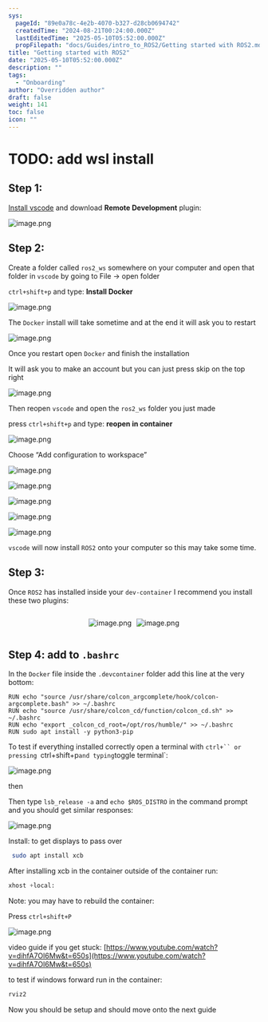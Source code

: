 ```yaml
---
sys:
  pageId: "89e0a78c-4e2b-4070-b327-d28cb0694742"
  createdTime: "2024-08-21T00:24:00.000Z"
  lastEditedTime: "2025-05-10T05:52:00.000Z"
  propFilepath: "docs/Guides/intro_to_ROS2/Getting started with ROS2.md"
title: "Getting started with ROS2"
date: "2025-05-10T05:52:00.000Z"
description: ""
tags:
  - "Onboarding"
author: "Overridden author"
draft: false
weight: 141
toc: false
icon: ""
---
```


# TODO: add wsl install

## Step 1:

[Install vscode](https://code.visualstudio.com/download) and download **Remote Development** plugin:

![image.png](https://prod-files-secure.s3.us-west-2.amazonaws.com/d518164a-d88e-44d1-a4ee-3adb3bd8bce0/efb52993-1881-4a40-b95e-6f020334f022/image.png?X-Amz-Algorithm=AWS4-HMAC-SHA256&X-Amz-Content-Sha256=UNSIGNED-PAYLOAD&X-Amz-Credential=ASIAZI2LB4663KJ2O667%2F20250528%2Fus-west-2%2Fs3%2Faws4_request&X-Amz-Date=20250528T190715Z&X-Amz-Expires=3600&X-Amz-Security-Token=IQoJb3JpZ2luX2VjELH%2F%2F%2F%2F%2F%2F%2F%2F%2F%2FwEaCXVzLXdlc3QtMiJGMEQCIC4clMzAr%2FiJ7VYEyWUMCI2PpKp%2FybP7QbRzrGlSqExrAiBux28et810UCHGh5YnRp64ViO5HDlL%2FKtHXkOQoeBqJCr%2FAwh6EAAaDDYzNzQyMzE4MzgwNSIMw7HNz1U9xRxFMP%2B9KtwDVCEwNo77DlfxWeuQ6%2FpzFQPBiAyj2bKJ0SZtNKBfrEW5BxooBncE6oGB3PGDkvhDS3ZKIfEscHYrXiI6Bu1GGjnZWR5%2Bv9Jd%2BF9oCRjSkrTfxybUWXdas9x11GLqns4MnVEuHQMW2kpU0IvcF7GiQAIRZrWyEHrfxvgDSaN3brRxNSHOxWLaKUoGMeuRLmwDR3lVY%2FkKpwcAPjOlzcS2lySjZgURwTJ3aUq8s1ZPn4zt0UL3291OG%2BGwC%2FGqwQbRSqodCPc7O2812bC7nWVeJ0Es%2F3dOHMCPAYh27K2bGSs3fO9p9Vl8ncZPeTQs8w%2FM%2BkG0MMNSlCt%2BmNHpMlWFrHwEUZbsN7f9twq00Vr2aze0uAXwJMlwrBRV35GHvZxsMvBJvMRclr%2BE0AbUmmHY2rQXKfn%2B0J%2BAky3Gx2%2BmwpfEElnGcCKjplDyCj%2B5QILRoShygtCSHXUrDJufIlsr4yJCdU%2BoDEWdWD4Krdc2mFxiWZWe36skIOrOCwhTkB2TxIDiQ3GQCBrVqRhxDCuSgQySIAZ5TUCr3mZC5SAyubjH9JuHR%2FMA6jMfZmiU7HWXo7qleHrlDmVphom%2FmB8bG9Xkv4qUts806wr19zLphPTzQfrJglC%2BKL7PEP4wzfjcwQY6pgEi7NGTMO%2F4FlIrYPVA8rtIKk4an1FzbNZslTvHR6p1wO0DCdYupczcxMh1AobUsNa4Y9htY4rbTgItYdw%2FwKgB4zl9S6WfQJicc99LUQzn4cjWqjXGrH1fdWBJXR9O1nOWkyPTOL4Ft7Knd98N%2Bus3RBNEcAyASjDCPZkvrv3vbRL2nAjJo7GcwFu8eBW5SHNNtOoCZO1h%2FYn1Nfj%2F2OZ1eZI9yG%2BQ&X-Amz-Signature=9cf4e1e088efd86812492aaf87e199b72937c2cac09c2087f98b224df8bd647f&X-Amz-SignedHeaders=host&x-id=GetObject)

## Step 2:

Create a folder called `ros2_ws` somewhere on your computer and open that folder in `vscode` by going to File → open folder 

`ctrl+shift+p` and type: **Install Docker**

![image.png](https://prod-files-secure.s3.us-west-2.amazonaws.com/d518164a-d88e-44d1-a4ee-3adb3bd8bce0/2269dc0e-1cd5-47ff-bceb-c04ad9b2eab0/image.png?X-Amz-Algorithm=AWS4-HMAC-SHA256&X-Amz-Content-Sha256=UNSIGNED-PAYLOAD&X-Amz-Credential=ASIAZI2LB4663KJ2O667%2F20250528%2Fus-west-2%2Fs3%2Faws4_request&X-Amz-Date=20250528T190714Z&X-Amz-Expires=3600&X-Amz-Security-Token=IQoJb3JpZ2luX2VjELH%2F%2F%2F%2F%2F%2F%2F%2F%2F%2FwEaCXVzLXdlc3QtMiJGMEQCIC4clMzAr%2FiJ7VYEyWUMCI2PpKp%2FybP7QbRzrGlSqExrAiBux28et810UCHGh5YnRp64ViO5HDlL%2FKtHXkOQoeBqJCr%2FAwh6EAAaDDYzNzQyMzE4MzgwNSIMw7HNz1U9xRxFMP%2B9KtwDVCEwNo77DlfxWeuQ6%2FpzFQPBiAyj2bKJ0SZtNKBfrEW5BxooBncE6oGB3PGDkvhDS3ZKIfEscHYrXiI6Bu1GGjnZWR5%2Bv9Jd%2BF9oCRjSkrTfxybUWXdas9x11GLqns4MnVEuHQMW2kpU0IvcF7GiQAIRZrWyEHrfxvgDSaN3brRxNSHOxWLaKUoGMeuRLmwDR3lVY%2FkKpwcAPjOlzcS2lySjZgURwTJ3aUq8s1ZPn4zt0UL3291OG%2BGwC%2FGqwQbRSqodCPc7O2812bC7nWVeJ0Es%2F3dOHMCPAYh27K2bGSs3fO9p9Vl8ncZPeTQs8w%2FM%2BkG0MMNSlCt%2BmNHpMlWFrHwEUZbsN7f9twq00Vr2aze0uAXwJMlwrBRV35GHvZxsMvBJvMRclr%2BE0AbUmmHY2rQXKfn%2B0J%2BAky3Gx2%2BmwpfEElnGcCKjplDyCj%2B5QILRoShygtCSHXUrDJufIlsr4yJCdU%2BoDEWdWD4Krdc2mFxiWZWe36skIOrOCwhTkB2TxIDiQ3GQCBrVqRhxDCuSgQySIAZ5TUCr3mZC5SAyubjH9JuHR%2FMA6jMfZmiU7HWXo7qleHrlDmVphom%2FmB8bG9Xkv4qUts806wr19zLphPTzQfrJglC%2BKL7PEP4wzfjcwQY6pgEi7NGTMO%2F4FlIrYPVA8rtIKk4an1FzbNZslTvHR6p1wO0DCdYupczcxMh1AobUsNa4Y9htY4rbTgItYdw%2FwKgB4zl9S6WfQJicc99LUQzn4cjWqjXGrH1fdWBJXR9O1nOWkyPTOL4Ft7Knd98N%2Bus3RBNEcAyASjDCPZkvrv3vbRL2nAjJo7GcwFu8eBW5SHNNtOoCZO1h%2FYn1Nfj%2F2OZ1eZI9yG%2BQ&X-Amz-Signature=bdf9e6ef80b835d122e4b513c7f4f90b2a1eeca1e8e1b0deaff52f6bfe51b7e0&X-Amz-SignedHeaders=host&x-id=GetObject)

The `Docker` install will take sometime and at the end it will ask you to restart

![image.png](https://prod-files-secure.s3.us-west-2.amazonaws.com/d518164a-d88e-44d1-a4ee-3adb3bd8bce0/ed233f78-be33-4b1f-b89c-9c346c0e961e/image.png?X-Amz-Algorithm=AWS4-HMAC-SHA256&X-Amz-Content-Sha256=UNSIGNED-PAYLOAD&X-Amz-Credential=ASIAZI2LB4663KJ2O667%2F20250528%2Fus-west-2%2Fs3%2Faws4_request&X-Amz-Date=20250528T190714Z&X-Amz-Expires=3600&X-Amz-Security-Token=IQoJb3JpZ2luX2VjELH%2F%2F%2F%2F%2F%2F%2F%2F%2F%2FwEaCXVzLXdlc3QtMiJGMEQCIC4clMzAr%2FiJ7VYEyWUMCI2PpKp%2FybP7QbRzrGlSqExrAiBux28et810UCHGh5YnRp64ViO5HDlL%2FKtHXkOQoeBqJCr%2FAwh6EAAaDDYzNzQyMzE4MzgwNSIMw7HNz1U9xRxFMP%2B9KtwDVCEwNo77DlfxWeuQ6%2FpzFQPBiAyj2bKJ0SZtNKBfrEW5BxooBncE6oGB3PGDkvhDS3ZKIfEscHYrXiI6Bu1GGjnZWR5%2Bv9Jd%2BF9oCRjSkrTfxybUWXdas9x11GLqns4MnVEuHQMW2kpU0IvcF7GiQAIRZrWyEHrfxvgDSaN3brRxNSHOxWLaKUoGMeuRLmwDR3lVY%2FkKpwcAPjOlzcS2lySjZgURwTJ3aUq8s1ZPn4zt0UL3291OG%2BGwC%2FGqwQbRSqodCPc7O2812bC7nWVeJ0Es%2F3dOHMCPAYh27K2bGSs3fO9p9Vl8ncZPeTQs8w%2FM%2BkG0MMNSlCt%2BmNHpMlWFrHwEUZbsN7f9twq00Vr2aze0uAXwJMlwrBRV35GHvZxsMvBJvMRclr%2BE0AbUmmHY2rQXKfn%2B0J%2BAky3Gx2%2BmwpfEElnGcCKjplDyCj%2B5QILRoShygtCSHXUrDJufIlsr4yJCdU%2BoDEWdWD4Krdc2mFxiWZWe36skIOrOCwhTkB2TxIDiQ3GQCBrVqRhxDCuSgQySIAZ5TUCr3mZC5SAyubjH9JuHR%2FMA6jMfZmiU7HWXo7qleHrlDmVphom%2FmB8bG9Xkv4qUts806wr19zLphPTzQfrJglC%2BKL7PEP4wzfjcwQY6pgEi7NGTMO%2F4FlIrYPVA8rtIKk4an1FzbNZslTvHR6p1wO0DCdYupczcxMh1AobUsNa4Y9htY4rbTgItYdw%2FwKgB4zl9S6WfQJicc99LUQzn4cjWqjXGrH1fdWBJXR9O1nOWkyPTOL4Ft7Knd98N%2Bus3RBNEcAyASjDCPZkvrv3vbRL2nAjJo7GcwFu8eBW5SHNNtOoCZO1h%2FYn1Nfj%2F2OZ1eZI9yG%2BQ&X-Amz-Signature=16287185cad65f5a8356558a8063ef732eb537a29f92b954ae1eb3a3c9ff0894&X-Amz-SignedHeaders=host&x-id=GetObject)

Once you restart open `Docker` and finish the installation

It will ask you to make an account but you can just press skip on the top right

![image.png](https://prod-files-secure.s3.us-west-2.amazonaws.com/d518164a-d88e-44d1-a4ee-3adb3bd8bce0/21010ad9-1659-4fd9-9f59-9932a09b2a3d/image.png?X-Amz-Algorithm=AWS4-HMAC-SHA256&X-Amz-Content-Sha256=UNSIGNED-PAYLOAD&X-Amz-Credential=ASIAZI2LB4663KJ2O667%2F20250528%2Fus-west-2%2Fs3%2Faws4_request&X-Amz-Date=20250528T190715Z&X-Amz-Expires=3600&X-Amz-Security-Token=IQoJb3JpZ2luX2VjELH%2F%2F%2F%2F%2F%2F%2F%2F%2F%2FwEaCXVzLXdlc3QtMiJGMEQCIC4clMzAr%2FiJ7VYEyWUMCI2PpKp%2FybP7QbRzrGlSqExrAiBux28et810UCHGh5YnRp64ViO5HDlL%2FKtHXkOQoeBqJCr%2FAwh6EAAaDDYzNzQyMzE4MzgwNSIMw7HNz1U9xRxFMP%2B9KtwDVCEwNo77DlfxWeuQ6%2FpzFQPBiAyj2bKJ0SZtNKBfrEW5BxooBncE6oGB3PGDkvhDS3ZKIfEscHYrXiI6Bu1GGjnZWR5%2Bv9Jd%2BF9oCRjSkrTfxybUWXdas9x11GLqns4MnVEuHQMW2kpU0IvcF7GiQAIRZrWyEHrfxvgDSaN3brRxNSHOxWLaKUoGMeuRLmwDR3lVY%2FkKpwcAPjOlzcS2lySjZgURwTJ3aUq8s1ZPn4zt0UL3291OG%2BGwC%2FGqwQbRSqodCPc7O2812bC7nWVeJ0Es%2F3dOHMCPAYh27K2bGSs3fO9p9Vl8ncZPeTQs8w%2FM%2BkG0MMNSlCt%2BmNHpMlWFrHwEUZbsN7f9twq00Vr2aze0uAXwJMlwrBRV35GHvZxsMvBJvMRclr%2BE0AbUmmHY2rQXKfn%2B0J%2BAky3Gx2%2BmwpfEElnGcCKjplDyCj%2B5QILRoShygtCSHXUrDJufIlsr4yJCdU%2BoDEWdWD4Krdc2mFxiWZWe36skIOrOCwhTkB2TxIDiQ3GQCBrVqRhxDCuSgQySIAZ5TUCr3mZC5SAyubjH9JuHR%2FMA6jMfZmiU7HWXo7qleHrlDmVphom%2FmB8bG9Xkv4qUts806wr19zLphPTzQfrJglC%2BKL7PEP4wzfjcwQY6pgEi7NGTMO%2F4FlIrYPVA8rtIKk4an1FzbNZslTvHR6p1wO0DCdYupczcxMh1AobUsNa4Y9htY4rbTgItYdw%2FwKgB4zl9S6WfQJicc99LUQzn4cjWqjXGrH1fdWBJXR9O1nOWkyPTOL4Ft7Knd98N%2Bus3RBNEcAyASjDCPZkvrv3vbRL2nAjJo7GcwFu8eBW5SHNNtOoCZO1h%2FYn1Nfj%2F2OZ1eZI9yG%2BQ&X-Amz-Signature=efefb4a57e82e57105bb947ccbf313493d40894bc50156aa0eaa258fe378c1a2&X-Amz-SignedHeaders=host&x-id=GetObject)

Then reopen `vscode` and open the `ros2_ws` folder you just made

press `ctrl+shift+p` and type: **reopen in container**

![image.png](https://prod-files-secure.s3.us-west-2.amazonaws.com/d518164a-d88e-44d1-a4ee-3adb3bd8bce0/4e93b8c2-41ad-488c-8095-c74205196118/image.png?X-Amz-Algorithm=AWS4-HMAC-SHA256&X-Amz-Content-Sha256=UNSIGNED-PAYLOAD&X-Amz-Credential=ASIAZI2LB4663KJ2O667%2F20250528%2Fus-west-2%2Fs3%2Faws4_request&X-Amz-Date=20250528T190714Z&X-Amz-Expires=3600&X-Amz-Security-Token=IQoJb3JpZ2luX2VjELH%2F%2F%2F%2F%2F%2F%2F%2F%2F%2FwEaCXVzLXdlc3QtMiJGMEQCIC4clMzAr%2FiJ7VYEyWUMCI2PpKp%2FybP7QbRzrGlSqExrAiBux28et810UCHGh5YnRp64ViO5HDlL%2FKtHXkOQoeBqJCr%2FAwh6EAAaDDYzNzQyMzE4MzgwNSIMw7HNz1U9xRxFMP%2B9KtwDVCEwNo77DlfxWeuQ6%2FpzFQPBiAyj2bKJ0SZtNKBfrEW5BxooBncE6oGB3PGDkvhDS3ZKIfEscHYrXiI6Bu1GGjnZWR5%2Bv9Jd%2BF9oCRjSkrTfxybUWXdas9x11GLqns4MnVEuHQMW2kpU0IvcF7GiQAIRZrWyEHrfxvgDSaN3brRxNSHOxWLaKUoGMeuRLmwDR3lVY%2FkKpwcAPjOlzcS2lySjZgURwTJ3aUq8s1ZPn4zt0UL3291OG%2BGwC%2FGqwQbRSqodCPc7O2812bC7nWVeJ0Es%2F3dOHMCPAYh27K2bGSs3fO9p9Vl8ncZPeTQs8w%2FM%2BkG0MMNSlCt%2BmNHpMlWFrHwEUZbsN7f9twq00Vr2aze0uAXwJMlwrBRV35GHvZxsMvBJvMRclr%2BE0AbUmmHY2rQXKfn%2B0J%2BAky3Gx2%2BmwpfEElnGcCKjplDyCj%2B5QILRoShygtCSHXUrDJufIlsr4yJCdU%2BoDEWdWD4Krdc2mFxiWZWe36skIOrOCwhTkB2TxIDiQ3GQCBrVqRhxDCuSgQySIAZ5TUCr3mZC5SAyubjH9JuHR%2FMA6jMfZmiU7HWXo7qleHrlDmVphom%2FmB8bG9Xkv4qUts806wr19zLphPTzQfrJglC%2BKL7PEP4wzfjcwQY6pgEi7NGTMO%2F4FlIrYPVA8rtIKk4an1FzbNZslTvHR6p1wO0DCdYupczcxMh1AobUsNa4Y9htY4rbTgItYdw%2FwKgB4zl9S6WfQJicc99LUQzn4cjWqjXGrH1fdWBJXR9O1nOWkyPTOL4Ft7Knd98N%2Bus3RBNEcAyASjDCPZkvrv3vbRL2nAjJo7GcwFu8eBW5SHNNtOoCZO1h%2FYn1Nfj%2F2OZ1eZI9yG%2BQ&X-Amz-Signature=44d94a0a5d7f7848cfbcf0956b205edaf72a8b33680336974b707e17ab786973&X-Amz-SignedHeaders=host&x-id=GetObject)

Choose “Add configuration to workspace”

![image.png](https://prod-files-secure.s3.us-west-2.amazonaws.com/d518164a-d88e-44d1-a4ee-3adb3bd8bce0/9560b282-5060-4989-ba37-97e7b2c22476/image.png?X-Amz-Algorithm=AWS4-HMAC-SHA256&X-Amz-Content-Sha256=UNSIGNED-PAYLOAD&X-Amz-Credential=ASIAZI2LB4663KJ2O667%2F20250528%2Fus-west-2%2Fs3%2Faws4_request&X-Amz-Date=20250528T190715Z&X-Amz-Expires=3600&X-Amz-Security-Token=IQoJb3JpZ2luX2VjELH%2F%2F%2F%2F%2F%2F%2F%2F%2F%2FwEaCXVzLXdlc3QtMiJGMEQCIC4clMzAr%2FiJ7VYEyWUMCI2PpKp%2FybP7QbRzrGlSqExrAiBux28et810UCHGh5YnRp64ViO5HDlL%2FKtHXkOQoeBqJCr%2FAwh6EAAaDDYzNzQyMzE4MzgwNSIMw7HNz1U9xRxFMP%2B9KtwDVCEwNo77DlfxWeuQ6%2FpzFQPBiAyj2bKJ0SZtNKBfrEW5BxooBncE6oGB3PGDkvhDS3ZKIfEscHYrXiI6Bu1GGjnZWR5%2Bv9Jd%2BF9oCRjSkrTfxybUWXdas9x11GLqns4MnVEuHQMW2kpU0IvcF7GiQAIRZrWyEHrfxvgDSaN3brRxNSHOxWLaKUoGMeuRLmwDR3lVY%2FkKpwcAPjOlzcS2lySjZgURwTJ3aUq8s1ZPn4zt0UL3291OG%2BGwC%2FGqwQbRSqodCPc7O2812bC7nWVeJ0Es%2F3dOHMCPAYh27K2bGSs3fO9p9Vl8ncZPeTQs8w%2FM%2BkG0MMNSlCt%2BmNHpMlWFrHwEUZbsN7f9twq00Vr2aze0uAXwJMlwrBRV35GHvZxsMvBJvMRclr%2BE0AbUmmHY2rQXKfn%2B0J%2BAky3Gx2%2BmwpfEElnGcCKjplDyCj%2B5QILRoShygtCSHXUrDJufIlsr4yJCdU%2BoDEWdWD4Krdc2mFxiWZWe36skIOrOCwhTkB2TxIDiQ3GQCBrVqRhxDCuSgQySIAZ5TUCr3mZC5SAyubjH9JuHR%2FMA6jMfZmiU7HWXo7qleHrlDmVphom%2FmB8bG9Xkv4qUts806wr19zLphPTzQfrJglC%2BKL7PEP4wzfjcwQY6pgEi7NGTMO%2F4FlIrYPVA8rtIKk4an1FzbNZslTvHR6p1wO0DCdYupczcxMh1AobUsNa4Y9htY4rbTgItYdw%2FwKgB4zl9S6WfQJicc99LUQzn4cjWqjXGrH1fdWBJXR9O1nOWkyPTOL4Ft7Knd98N%2Bus3RBNEcAyASjDCPZkvrv3vbRL2nAjJo7GcwFu8eBW5SHNNtOoCZO1h%2FYn1Nfj%2F2OZ1eZI9yG%2BQ&X-Amz-Signature=5556c4c5db6ea4994c8548ccb336c5fb78905458dad475693f97d21df94a4378&X-Amz-SignedHeaders=host&x-id=GetObject)

![image.png](https://prod-files-secure.s3.us-west-2.amazonaws.com/d518164a-d88e-44d1-a4ee-3adb3bd8bce0/2ee63f81-886b-48e8-a553-dc6e5eac99e4/image.png?X-Amz-Algorithm=AWS4-HMAC-SHA256&X-Amz-Content-Sha256=UNSIGNED-PAYLOAD&X-Amz-Credential=ASIAZI2LB4663KJ2O667%2F20250528%2Fus-west-2%2Fs3%2Faws4_request&X-Amz-Date=20250528T190715Z&X-Amz-Expires=3600&X-Amz-Security-Token=IQoJb3JpZ2luX2VjELH%2F%2F%2F%2F%2F%2F%2F%2F%2F%2FwEaCXVzLXdlc3QtMiJGMEQCIC4clMzAr%2FiJ7VYEyWUMCI2PpKp%2FybP7QbRzrGlSqExrAiBux28et810UCHGh5YnRp64ViO5HDlL%2FKtHXkOQoeBqJCr%2FAwh6EAAaDDYzNzQyMzE4MzgwNSIMw7HNz1U9xRxFMP%2B9KtwDVCEwNo77DlfxWeuQ6%2FpzFQPBiAyj2bKJ0SZtNKBfrEW5BxooBncE6oGB3PGDkvhDS3ZKIfEscHYrXiI6Bu1GGjnZWR5%2Bv9Jd%2BF9oCRjSkrTfxybUWXdas9x11GLqns4MnVEuHQMW2kpU0IvcF7GiQAIRZrWyEHrfxvgDSaN3brRxNSHOxWLaKUoGMeuRLmwDR3lVY%2FkKpwcAPjOlzcS2lySjZgURwTJ3aUq8s1ZPn4zt0UL3291OG%2BGwC%2FGqwQbRSqodCPc7O2812bC7nWVeJ0Es%2F3dOHMCPAYh27K2bGSs3fO9p9Vl8ncZPeTQs8w%2FM%2BkG0MMNSlCt%2BmNHpMlWFrHwEUZbsN7f9twq00Vr2aze0uAXwJMlwrBRV35GHvZxsMvBJvMRclr%2BE0AbUmmHY2rQXKfn%2B0J%2BAky3Gx2%2BmwpfEElnGcCKjplDyCj%2B5QILRoShygtCSHXUrDJufIlsr4yJCdU%2BoDEWdWD4Krdc2mFxiWZWe36skIOrOCwhTkB2TxIDiQ3GQCBrVqRhxDCuSgQySIAZ5TUCr3mZC5SAyubjH9JuHR%2FMA6jMfZmiU7HWXo7qleHrlDmVphom%2FmB8bG9Xkv4qUts806wr19zLphPTzQfrJglC%2BKL7PEP4wzfjcwQY6pgEi7NGTMO%2F4FlIrYPVA8rtIKk4an1FzbNZslTvHR6p1wO0DCdYupczcxMh1AobUsNa4Y9htY4rbTgItYdw%2FwKgB4zl9S6WfQJicc99LUQzn4cjWqjXGrH1fdWBJXR9O1nOWkyPTOL4Ft7Knd98N%2Bus3RBNEcAyASjDCPZkvrv3vbRL2nAjJo7GcwFu8eBW5SHNNtOoCZO1h%2FYn1Nfj%2F2OZ1eZI9yG%2BQ&X-Amz-Signature=d250754787c301325c0dcdb17d6f90d43b262de717a9f754a84ee6072f923d67&X-Amz-SignedHeaders=host&x-id=GetObject)

![image.png](https://prod-files-secure.s3.us-west-2.amazonaws.com/d518164a-d88e-44d1-a4ee-3adb3bd8bce0/ae1580b2-b048-407e-aed9-b584224a7a04/image.png?X-Amz-Algorithm=AWS4-HMAC-SHA256&X-Amz-Content-Sha256=UNSIGNED-PAYLOAD&X-Amz-Credential=ASIAZI2LB4663KJ2O667%2F20250528%2Fus-west-2%2Fs3%2Faws4_request&X-Amz-Date=20250528T190714Z&X-Amz-Expires=3600&X-Amz-Security-Token=IQoJb3JpZ2luX2VjELH%2F%2F%2F%2F%2F%2F%2F%2F%2F%2FwEaCXVzLXdlc3QtMiJGMEQCIC4clMzAr%2FiJ7VYEyWUMCI2PpKp%2FybP7QbRzrGlSqExrAiBux28et810UCHGh5YnRp64ViO5HDlL%2FKtHXkOQoeBqJCr%2FAwh6EAAaDDYzNzQyMzE4MzgwNSIMw7HNz1U9xRxFMP%2B9KtwDVCEwNo77DlfxWeuQ6%2FpzFQPBiAyj2bKJ0SZtNKBfrEW5BxooBncE6oGB3PGDkvhDS3ZKIfEscHYrXiI6Bu1GGjnZWR5%2Bv9Jd%2BF9oCRjSkrTfxybUWXdas9x11GLqns4MnVEuHQMW2kpU0IvcF7GiQAIRZrWyEHrfxvgDSaN3brRxNSHOxWLaKUoGMeuRLmwDR3lVY%2FkKpwcAPjOlzcS2lySjZgURwTJ3aUq8s1ZPn4zt0UL3291OG%2BGwC%2FGqwQbRSqodCPc7O2812bC7nWVeJ0Es%2F3dOHMCPAYh27K2bGSs3fO9p9Vl8ncZPeTQs8w%2FM%2BkG0MMNSlCt%2BmNHpMlWFrHwEUZbsN7f9twq00Vr2aze0uAXwJMlwrBRV35GHvZxsMvBJvMRclr%2BE0AbUmmHY2rQXKfn%2B0J%2BAky3Gx2%2BmwpfEElnGcCKjplDyCj%2B5QILRoShygtCSHXUrDJufIlsr4yJCdU%2BoDEWdWD4Krdc2mFxiWZWe36skIOrOCwhTkB2TxIDiQ3GQCBrVqRhxDCuSgQySIAZ5TUCr3mZC5SAyubjH9JuHR%2FMA6jMfZmiU7HWXo7qleHrlDmVphom%2FmB8bG9Xkv4qUts806wr19zLphPTzQfrJglC%2BKL7PEP4wzfjcwQY6pgEi7NGTMO%2F4FlIrYPVA8rtIKk4an1FzbNZslTvHR6p1wO0DCdYupczcxMh1AobUsNa4Y9htY4rbTgItYdw%2FwKgB4zl9S6WfQJicc99LUQzn4cjWqjXGrH1fdWBJXR9O1nOWkyPTOL4Ft7Knd98N%2Bus3RBNEcAyASjDCPZkvrv3vbRL2nAjJo7GcwFu8eBW5SHNNtOoCZO1h%2FYn1Nfj%2F2OZ1eZI9yG%2BQ&X-Amz-Signature=320879db0352fa1cf855b789dd927dcc59a32fbff90779a760052a013b93727e&X-Amz-SignedHeaders=host&x-id=GetObject)

![image.png](https://prod-files-secure.s3.us-west-2.amazonaws.com/d518164a-d88e-44d1-a4ee-3adb3bd8bce0/53255b28-f75e-430f-b9e3-c0ac8577e42b/image.png?X-Amz-Algorithm=AWS4-HMAC-SHA256&X-Amz-Content-Sha256=UNSIGNED-PAYLOAD&X-Amz-Credential=ASIAZI2LB4663KJ2O667%2F20250528%2Fus-west-2%2Fs3%2Faws4_request&X-Amz-Date=20250528T190714Z&X-Amz-Expires=3600&X-Amz-Security-Token=IQoJb3JpZ2luX2VjELH%2F%2F%2F%2F%2F%2F%2F%2F%2F%2FwEaCXVzLXdlc3QtMiJGMEQCIC4clMzAr%2FiJ7VYEyWUMCI2PpKp%2FybP7QbRzrGlSqExrAiBux28et810UCHGh5YnRp64ViO5HDlL%2FKtHXkOQoeBqJCr%2FAwh6EAAaDDYzNzQyMzE4MzgwNSIMw7HNz1U9xRxFMP%2B9KtwDVCEwNo77DlfxWeuQ6%2FpzFQPBiAyj2bKJ0SZtNKBfrEW5BxooBncE6oGB3PGDkvhDS3ZKIfEscHYrXiI6Bu1GGjnZWR5%2Bv9Jd%2BF9oCRjSkrTfxybUWXdas9x11GLqns4MnVEuHQMW2kpU0IvcF7GiQAIRZrWyEHrfxvgDSaN3brRxNSHOxWLaKUoGMeuRLmwDR3lVY%2FkKpwcAPjOlzcS2lySjZgURwTJ3aUq8s1ZPn4zt0UL3291OG%2BGwC%2FGqwQbRSqodCPc7O2812bC7nWVeJ0Es%2F3dOHMCPAYh27K2bGSs3fO9p9Vl8ncZPeTQs8w%2FM%2BkG0MMNSlCt%2BmNHpMlWFrHwEUZbsN7f9twq00Vr2aze0uAXwJMlwrBRV35GHvZxsMvBJvMRclr%2BE0AbUmmHY2rQXKfn%2B0J%2BAky3Gx2%2BmwpfEElnGcCKjplDyCj%2B5QILRoShygtCSHXUrDJufIlsr4yJCdU%2BoDEWdWD4Krdc2mFxiWZWe36skIOrOCwhTkB2TxIDiQ3GQCBrVqRhxDCuSgQySIAZ5TUCr3mZC5SAyubjH9JuHR%2FMA6jMfZmiU7HWXo7qleHrlDmVphom%2FmB8bG9Xkv4qUts806wr19zLphPTzQfrJglC%2BKL7PEP4wzfjcwQY6pgEi7NGTMO%2F4FlIrYPVA8rtIKk4an1FzbNZslTvHR6p1wO0DCdYupczcxMh1AobUsNa4Y9htY4rbTgItYdw%2FwKgB4zl9S6WfQJicc99LUQzn4cjWqjXGrH1fdWBJXR9O1nOWkyPTOL4Ft7Knd98N%2Bus3RBNEcAyASjDCPZkvrv3vbRL2nAjJo7GcwFu8eBW5SHNNtOoCZO1h%2FYn1Nfj%2F2OZ1eZI9yG%2BQ&X-Amz-Signature=0a16b5f9b8c3f196a2c854f66b4f8c0c939762fd827471a99914a95e896a868b&X-Amz-SignedHeaders=host&x-id=GetObject)

![image.png](https://prod-files-secure.s3.us-west-2.amazonaws.com/d518164a-d88e-44d1-a4ee-3adb3bd8bce0/7c562767-5af9-4ffb-97d1-327bcdf4ee00/image.png?X-Amz-Algorithm=AWS4-HMAC-SHA256&X-Amz-Content-Sha256=UNSIGNED-PAYLOAD&X-Amz-Credential=ASIAZI2LB4663KJ2O667%2F20250528%2Fus-west-2%2Fs3%2Faws4_request&X-Amz-Date=20250528T190715Z&X-Amz-Expires=3600&X-Amz-Security-Token=IQoJb3JpZ2luX2VjELH%2F%2F%2F%2F%2F%2F%2F%2F%2F%2FwEaCXVzLXdlc3QtMiJGMEQCIC4clMzAr%2FiJ7VYEyWUMCI2PpKp%2FybP7QbRzrGlSqExrAiBux28et810UCHGh5YnRp64ViO5HDlL%2FKtHXkOQoeBqJCr%2FAwh6EAAaDDYzNzQyMzE4MzgwNSIMw7HNz1U9xRxFMP%2B9KtwDVCEwNo77DlfxWeuQ6%2FpzFQPBiAyj2bKJ0SZtNKBfrEW5BxooBncE6oGB3PGDkvhDS3ZKIfEscHYrXiI6Bu1GGjnZWR5%2Bv9Jd%2BF9oCRjSkrTfxybUWXdas9x11GLqns4MnVEuHQMW2kpU0IvcF7GiQAIRZrWyEHrfxvgDSaN3brRxNSHOxWLaKUoGMeuRLmwDR3lVY%2FkKpwcAPjOlzcS2lySjZgURwTJ3aUq8s1ZPn4zt0UL3291OG%2BGwC%2FGqwQbRSqodCPc7O2812bC7nWVeJ0Es%2F3dOHMCPAYh27K2bGSs3fO9p9Vl8ncZPeTQs8w%2FM%2BkG0MMNSlCt%2BmNHpMlWFrHwEUZbsN7f9twq00Vr2aze0uAXwJMlwrBRV35GHvZxsMvBJvMRclr%2BE0AbUmmHY2rQXKfn%2B0J%2BAky3Gx2%2BmwpfEElnGcCKjplDyCj%2B5QILRoShygtCSHXUrDJufIlsr4yJCdU%2BoDEWdWD4Krdc2mFxiWZWe36skIOrOCwhTkB2TxIDiQ3GQCBrVqRhxDCuSgQySIAZ5TUCr3mZC5SAyubjH9JuHR%2FMA6jMfZmiU7HWXo7qleHrlDmVphom%2FmB8bG9Xkv4qUts806wr19zLphPTzQfrJglC%2BKL7PEP4wzfjcwQY6pgEi7NGTMO%2F4FlIrYPVA8rtIKk4an1FzbNZslTvHR6p1wO0DCdYupczcxMh1AobUsNa4Y9htY4rbTgItYdw%2FwKgB4zl9S6WfQJicc99LUQzn4cjWqjXGrH1fdWBJXR9O1nOWkyPTOL4Ft7Knd98N%2Bus3RBNEcAyASjDCPZkvrv3vbRL2nAjJo7GcwFu8eBW5SHNNtOoCZO1h%2FYn1Nfj%2F2OZ1eZI9yG%2BQ&X-Amz-Signature=ee881580b68b676a891623d8fe9aa8aa15ac68d9c447b0703ef433d8eb7dcbe9&X-Amz-SignedHeaders=host&x-id=GetObject)

`vscode` will now install `ROS2` onto your computer so this may take some time.

## Step 3:

Once `ROS2` has installed inside your `dev-container` I recommend you install these two plugins:

<div style="display: flex;flex-direction: row; column-gap:10px; max-width: 630px;justify-content: center;">
<div>

![image.png](https://prod-files-secure.s3.us-west-2.amazonaws.com/d518164a-d88e-44d1-a4ee-3adb3bd8bce0/3fc3d550-5a54-4ba1-ba6b-faa01cdb7369/image.png?X-Amz-Algorithm=AWS4-HMAC-SHA256&X-Amz-Content-Sha256=UNSIGNED-PAYLOAD&X-Amz-Credential=ASIAZI2LB4666OVUQSKF%2F20250528%2Fus-west-2%2Fs3%2Faws4_request&X-Amz-Date=20250528T190717Z&X-Amz-Expires=3600&X-Amz-Security-Token=IQoJb3JpZ2luX2VjELH%2F%2F%2F%2F%2F%2F%2F%2F%2F%2FwEaCXVzLXdlc3QtMiJHMEUCIQCU63ubWutbgilNZfVr4QVhIpGBR6jVwUNxj%2BhU86cCNQIgMtDmlfwwQkzQzYhTT5iuXfDdQ%2BrFBkr%2FISu%2B6dIpgpYq%2FwMIehAAGgw2Mzc0MjMxODM4MDUiDI2LL4A5ggvPEeJQiircA3TN0kkrjgJMt0DkqwTdaKD2zhPu9OFHfD90z3NnqpGuuiNpjTPiAkuOkIavQxW2xYmI4t1afSHzAjO2RbfejKBkyBBrYVteAENtpQUEBMaeZsASO6rRPWX62W2faH0QuIaQfXgpkkD6SBolVQutOrm2jIckvKuO%2BKVnLB3AzGuTcQsJXcFOjalecKTOOs1v5pYLsgW3UAqydOUUcxyC8WJbnUVV5wgKy%2B8L42e3aGwRBczMK7OQXK21cSsWDNP3u5L9ph%2Fj6xDaPs90t3s342THNNXAZ5EjEAD7ZGKIGkuOfy9b%2B2Z52tqeiw6QQLujuKIhDkwcfveoBZ0114DPYRRvFidAs%2BXLMMRq%2F4BqSCruADkL%2FX9iOLY9In1qZcvtSPg2FAHE866aoMpI0xTad0rHl8%2BfrwjLffD8s72mbS2pwGYR5uFc%2FW2acaQ455k9s8p5rwToaS93VSvIil3kj%2BoBMN%2FU2bSTx1cYV93wwnIJgljcQjN3xiPOO1QBDQrXdBL8ZQ6e1PZGQkz3UvSSTp3FZy96igvTnpag4GUQBq38G3O4evMf7RpTd%2FdvRVY5MX367%2BGXMlfIA0O9Z7225IWtOb%2BoO5OaxHffc0RVFff1zR06iXMBfkV0dt5wMPn33MEGOqUBDBAP0b6Mwh1dTO6gYcSTZYWw6bFD%2FLRgTXrr1xRjRkeO7zaUSFYmarQNJAe7BKkj0%2BZwhGPqEqtEqXrAIfnZd46uOh9jKxXaLm5SQYK0amPlSMUfROXm8bnZtEjDQDbxPiA5HZjTc3QytDpVpYD3hqx9KXsaK25t3F2zSWY%2BQAWgbxndB4YzLYx4pHzepWISoyal9Ff%2FGQxLGytcG5KdvbjnMP9o&X-Amz-Signature=cbaa3e1fc8491fd5b4b8fa98eca3066f62819b4a53d6e154d72f1ffded9b469e&X-Amz-SignedHeaders=host&x-id=GetObject)

</div>
<div>

![image.png](https://prod-files-secure.s3.us-west-2.amazonaws.com/d518164a-d88e-44d1-a4ee-3adb3bd8bce0/d994cc66-13c2-4093-a5a3-f84cf4601a82/image.png?X-Amz-Algorithm=AWS4-HMAC-SHA256&X-Amz-Content-Sha256=UNSIGNED-PAYLOAD&X-Amz-Credential=ASIAZI2LB466VSI6RVPP%2F20250528%2Fus-west-2%2Fs3%2Faws4_request&X-Amz-Date=20250528T190717Z&X-Amz-Expires=3600&X-Amz-Security-Token=IQoJb3JpZ2luX2VjELH%2F%2F%2F%2F%2F%2F%2F%2F%2F%2FwEaCXVzLXdlc3QtMiJHMEUCIFS%2Bg2wo4hozZGemRum3IelqTNBDRlMTQUw0pIseFFbWAiEAhGEbCOyk58wZ%2BvhBhOxbLQe8xZgg6WOAG%2Bdvv%2Br0XgUq%2FwMIehAAGgw2Mzc0MjMxODM4MDUiDCGswK5OORsjE%2BnwPyrcA6LuWpbA9vap5%2FsObcj09%2FIXmBWklGPQCDTTMD8yyzYBlIhD7zDHvVKThzcenPd%2FgZvDrGXRMxYmjpW4to115ylFr5pgg1uBX1quEaSu7u9CBFywuwUM7DViALa2gdzmgTUVkcDhQDzpOzGhDBc5mLngB9HBkSaJublvJhiU706HL0nKim9vsPMmyQMkzBN1awvhxNtEOFPwmcEkjcmHyAV1lOYR7jgQ3xEmAOGWj9cMsZZqJoA2cWMexuXAqIodvfLz8XRTmzYNDyN2QRvfGCmuaiwfYBPhgyIMnbMuSnuIywY9vtoSf7mIPeIsz2CgkfGJHfeQCyPGS9BEfTAig%2F2rqfFyrOPWxJd2SAP8TVFI4LPOwFrEOrZl87lTSVADSufCUcXoeZKbpEL%2FPlG2XcGiIP8DYek4fNN%2B3Xaw2JBfE9rUAPOhbuQMom5srPc8k1y4jEN0OEM8v34JbZ3IrVRCkeD5FcH6FiYJmz%2F5m9X%2Fm4e15KOBv5Fm%2FXyC0Nmsl8LtEwP4eRAJV5BguJdjVKJBnXGTUCXauuV8jOtOh54MwnBaKL6dxeAAGDp3xb6993%2F7AFPy%2FnD7R%2BF7JwCcuSZIsfOCF%2FlZvSk7w02xAHnguXfWKsr2JNM1leuiMJD43MEGOqUBNDJrYYCvMu7YGbLD1%2BnT%2Fzgz4NhQS%2FWKLas0hSSYIUDhVs9YxMq6WDS0wz6zstgbZDFGoP1pjOoGQ4MTVRR%2BYffRJNDHjs2s41hjKmFqsiVxD65V8iK8339t%2B8cqqyVvqcvm5ZA41IFrpKQCT%2FKLJJiy9LUX3TbHkmjwuRQZQbYmRNZvf7%2FSl4oUe2djcGDzlghd%2BpeGNfiDVXWDga92M3YXvDMc&X-Amz-Signature=0220129fe90ad486bce7c3c874c42ea06b34cbe6f238d20946d40e076b93fa95&X-Amz-SignedHeaders=host&x-id=GetObject)

</div>
</div>

## Step 4: add to `.bashrc`

In the `Docker` file inside the `.devcontainer` folder add this line at the very bottom: 

```docker
RUN echo "source /usr/share/colcon_argcomplete/hook/colcon-argcomplete.bash" >> ~/.bashrc
RUN echo "source /usr/share/colcon_cd/function/colcon_cd.sh" >> ~/.bashrc
RUN echo "export _colcon_cd_root=/opt/ros/humble/" >> ~/.bashrc
RUN sudo apt install -y python3-pip 
```

To test if everything installed correctly open a terminal with `ctrl+`` or pressing `ctrl+shift+p` and typing `toggle terminal`:

![image.png](https://prod-files-secure.s3.us-west-2.amazonaws.com/d518164a-d88e-44d1-a4ee-3adb3bd8bce0/6a4943d8-b04e-4c02-9a58-775f3384d1a5/image.png?X-Amz-Algorithm=AWS4-HMAC-SHA256&X-Amz-Content-Sha256=UNSIGNED-PAYLOAD&X-Amz-Credential=ASIAZI2LB4663KJ2O667%2F20250528%2Fus-west-2%2Fs3%2Faws4_request&X-Amz-Date=20250528T190714Z&X-Amz-Expires=3600&X-Amz-Security-Token=IQoJb3JpZ2luX2VjELH%2F%2F%2F%2F%2F%2F%2F%2F%2F%2FwEaCXVzLXdlc3QtMiJGMEQCIC4clMzAr%2FiJ7VYEyWUMCI2PpKp%2FybP7QbRzrGlSqExrAiBux28et810UCHGh5YnRp64ViO5HDlL%2FKtHXkOQoeBqJCr%2FAwh6EAAaDDYzNzQyMzE4MzgwNSIMw7HNz1U9xRxFMP%2B9KtwDVCEwNo77DlfxWeuQ6%2FpzFQPBiAyj2bKJ0SZtNKBfrEW5BxooBncE6oGB3PGDkvhDS3ZKIfEscHYrXiI6Bu1GGjnZWR5%2Bv9Jd%2BF9oCRjSkrTfxybUWXdas9x11GLqns4MnVEuHQMW2kpU0IvcF7GiQAIRZrWyEHrfxvgDSaN3brRxNSHOxWLaKUoGMeuRLmwDR3lVY%2FkKpwcAPjOlzcS2lySjZgURwTJ3aUq8s1ZPn4zt0UL3291OG%2BGwC%2FGqwQbRSqodCPc7O2812bC7nWVeJ0Es%2F3dOHMCPAYh27K2bGSs3fO9p9Vl8ncZPeTQs8w%2FM%2BkG0MMNSlCt%2BmNHpMlWFrHwEUZbsN7f9twq00Vr2aze0uAXwJMlwrBRV35GHvZxsMvBJvMRclr%2BE0AbUmmHY2rQXKfn%2B0J%2BAky3Gx2%2BmwpfEElnGcCKjplDyCj%2B5QILRoShygtCSHXUrDJufIlsr4yJCdU%2BoDEWdWD4Krdc2mFxiWZWe36skIOrOCwhTkB2TxIDiQ3GQCBrVqRhxDCuSgQySIAZ5TUCr3mZC5SAyubjH9JuHR%2FMA6jMfZmiU7HWXo7qleHrlDmVphom%2FmB8bG9Xkv4qUts806wr19zLphPTzQfrJglC%2BKL7PEP4wzfjcwQY6pgEi7NGTMO%2F4FlIrYPVA8rtIKk4an1FzbNZslTvHR6p1wO0DCdYupczcxMh1AobUsNa4Y9htY4rbTgItYdw%2FwKgB4zl9S6WfQJicc99LUQzn4cjWqjXGrH1fdWBJXR9O1nOWkyPTOL4Ft7Knd98N%2Bus3RBNEcAyASjDCPZkvrv3vbRL2nAjJo7GcwFu8eBW5SHNNtOoCZO1h%2FYn1Nfj%2F2OZ1eZI9yG%2BQ&X-Amz-Signature=76a2bda8d97ea9d224795c7624185f737c4edb65028fecba3e4feabb323ada19&X-Amz-SignedHeaders=host&x-id=GetObject)

then 

Then type `lsb_release -a` and `echo $ROS_DISTRO` in the command prompt and you should get similar responses:

![image.png](https://prod-files-secure.s3.us-west-2.amazonaws.com/d518164a-d88e-44d1-a4ee-3adb3bd8bce0/3e635dec-a805-4e85-8b9e-d000e5b71a4e/image.png?X-Amz-Algorithm=AWS4-HMAC-SHA256&X-Amz-Content-Sha256=UNSIGNED-PAYLOAD&X-Amz-Credential=ASIAZI2LB4663KJ2O667%2F20250528%2Fus-west-2%2Fs3%2Faws4_request&X-Amz-Date=20250528T190715Z&X-Amz-Expires=3600&X-Amz-Security-Token=IQoJb3JpZ2luX2VjELH%2F%2F%2F%2F%2F%2F%2F%2F%2F%2FwEaCXVzLXdlc3QtMiJGMEQCIC4clMzAr%2FiJ7VYEyWUMCI2PpKp%2FybP7QbRzrGlSqExrAiBux28et810UCHGh5YnRp64ViO5HDlL%2FKtHXkOQoeBqJCr%2FAwh6EAAaDDYzNzQyMzE4MzgwNSIMw7HNz1U9xRxFMP%2B9KtwDVCEwNo77DlfxWeuQ6%2FpzFQPBiAyj2bKJ0SZtNKBfrEW5BxooBncE6oGB3PGDkvhDS3ZKIfEscHYrXiI6Bu1GGjnZWR5%2Bv9Jd%2BF9oCRjSkrTfxybUWXdas9x11GLqns4MnVEuHQMW2kpU0IvcF7GiQAIRZrWyEHrfxvgDSaN3brRxNSHOxWLaKUoGMeuRLmwDR3lVY%2FkKpwcAPjOlzcS2lySjZgURwTJ3aUq8s1ZPn4zt0UL3291OG%2BGwC%2FGqwQbRSqodCPc7O2812bC7nWVeJ0Es%2F3dOHMCPAYh27K2bGSs3fO9p9Vl8ncZPeTQs8w%2FM%2BkG0MMNSlCt%2BmNHpMlWFrHwEUZbsN7f9twq00Vr2aze0uAXwJMlwrBRV35GHvZxsMvBJvMRclr%2BE0AbUmmHY2rQXKfn%2B0J%2BAky3Gx2%2BmwpfEElnGcCKjplDyCj%2B5QILRoShygtCSHXUrDJufIlsr4yJCdU%2BoDEWdWD4Krdc2mFxiWZWe36skIOrOCwhTkB2TxIDiQ3GQCBrVqRhxDCuSgQySIAZ5TUCr3mZC5SAyubjH9JuHR%2FMA6jMfZmiU7HWXo7qleHrlDmVphom%2FmB8bG9Xkv4qUts806wr19zLphPTzQfrJglC%2BKL7PEP4wzfjcwQY6pgEi7NGTMO%2F4FlIrYPVA8rtIKk4an1FzbNZslTvHR6p1wO0DCdYupczcxMh1AobUsNa4Y9htY4rbTgItYdw%2FwKgB4zl9S6WfQJicc99LUQzn4cjWqjXGrH1fdWBJXR9O1nOWkyPTOL4Ft7Knd98N%2Bus3RBNEcAyASjDCPZkvrv3vbRL2nAjJo7GcwFu8eBW5SHNNtOoCZO1h%2FYn1Nfj%2F2OZ1eZI9yG%2BQ&X-Amz-Signature=79c0c3f58a630f5773cb2ce752692ba1cf2ea8b059fe1479e77cd414bec7ea03&X-Amz-SignedHeaders=host&x-id=GetObject)

Install:  to get displays to pass over

```bash
 sudo apt install xcb
```

After installing xcb in the container outside of the container run:

```python
xhost +local:
```

Note: you may have to rebuild the container:

Press `ctrl+shift+P`

![image.png](https://prod-files-secure.s3.us-west-2.amazonaws.com/d518164a-d88e-44d1-a4ee-3adb3bd8bce0/6c2be660-2618-4c38-9c26-53554f7a0b7b/image.png?X-Amz-Algorithm=AWS4-HMAC-SHA256&X-Amz-Content-Sha256=UNSIGNED-PAYLOAD&X-Amz-Credential=ASIAZI2LB4663KJ2O667%2F20250528%2Fus-west-2%2Fs3%2Faws4_request&X-Amz-Date=20250528T190715Z&X-Amz-Expires=3600&X-Amz-Security-Token=IQoJb3JpZ2luX2VjELH%2F%2F%2F%2F%2F%2F%2F%2F%2F%2FwEaCXVzLXdlc3QtMiJGMEQCIC4clMzAr%2FiJ7VYEyWUMCI2PpKp%2FybP7QbRzrGlSqExrAiBux28et810UCHGh5YnRp64ViO5HDlL%2FKtHXkOQoeBqJCr%2FAwh6EAAaDDYzNzQyMzE4MzgwNSIMw7HNz1U9xRxFMP%2B9KtwDVCEwNo77DlfxWeuQ6%2FpzFQPBiAyj2bKJ0SZtNKBfrEW5BxooBncE6oGB3PGDkvhDS3ZKIfEscHYrXiI6Bu1GGjnZWR5%2Bv9Jd%2BF9oCRjSkrTfxybUWXdas9x11GLqns4MnVEuHQMW2kpU0IvcF7GiQAIRZrWyEHrfxvgDSaN3brRxNSHOxWLaKUoGMeuRLmwDR3lVY%2FkKpwcAPjOlzcS2lySjZgURwTJ3aUq8s1ZPn4zt0UL3291OG%2BGwC%2FGqwQbRSqodCPc7O2812bC7nWVeJ0Es%2F3dOHMCPAYh27K2bGSs3fO9p9Vl8ncZPeTQs8w%2FM%2BkG0MMNSlCt%2BmNHpMlWFrHwEUZbsN7f9twq00Vr2aze0uAXwJMlwrBRV35GHvZxsMvBJvMRclr%2BE0AbUmmHY2rQXKfn%2B0J%2BAky3Gx2%2BmwpfEElnGcCKjplDyCj%2B5QILRoShygtCSHXUrDJufIlsr4yJCdU%2BoDEWdWD4Krdc2mFxiWZWe36skIOrOCwhTkB2TxIDiQ3GQCBrVqRhxDCuSgQySIAZ5TUCr3mZC5SAyubjH9JuHR%2FMA6jMfZmiU7HWXo7qleHrlDmVphom%2FmB8bG9Xkv4qUts806wr19zLphPTzQfrJglC%2BKL7PEP4wzfjcwQY6pgEi7NGTMO%2F4FlIrYPVA8rtIKk4an1FzbNZslTvHR6p1wO0DCdYupczcxMh1AobUsNa4Y9htY4rbTgItYdw%2FwKgB4zl9S6WfQJicc99LUQzn4cjWqjXGrH1fdWBJXR9O1nOWkyPTOL4Ft7Knd98N%2Bus3RBNEcAyASjDCPZkvrv3vbRL2nAjJo7GcwFu8eBW5SHNNtOoCZO1h%2FYn1Nfj%2F2OZ1eZI9yG%2BQ&X-Amz-Signature=33bc86e38c5a1436e86cada93d3d39554017b0c52a743628277fe3d1e1fa68f1&X-Amz-SignedHeaders=host&x-id=GetObject)

video guide if you get stuck: [https://www.youtube.com/watch?v=dihfA7Ol6Mw&t=650s](https://www.youtube.com/watch?v=dihfA7Ol6Mw&t=650s)

to test if windows forward run in the container:

```bash
rviz2
```

Now you should be setup and should move onto the next guide 

